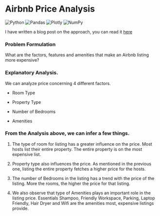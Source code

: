 # Airbnb Price Analysis
![Python](https://img.shields.io/badge/python-3670A0?style=for-the-badge&logo=python&logoColor=ffdd54)
![Pandas](https://img.shields.io/badge/pandas-%23150458.svg?style=for-the-badge&logo=pandas&logoColor=white)
![Plotly](https://img.shields.io/badge/Plotly-%233F4F75.svg?style=for-the-badge&logo=plotly&logoColor=white)
![NumPy](https://img.shields.io/badge/numpy-%23013243.svg?style=for-the-badge&logo=numpy&logoColor=white)

I have written a blog post on the approach, you can read it [here](https://imnischaygowda.hashnode.dev/explanatory-data-analysis-airbnb-data)

### Problem Formulation
What are the factors, features and amenities that make an Airbnb listing more expensive?


### Explanatory Analysis.
We can analyze price concerning 4 different factors.

* Room Type

* Property Type

* Number of Bedrooms

* Amenities


### From the Analysis above, we can infer a few things.

1. The type of room for listing has a greater influence on the price. Most hosts list their entire property. The entire property is on the most expensive list.

2. Property type also influences the price. As mentioned in the previous one, listing the entire property fetches a higher price for the hosts.

3. The number of Bedrooms in the listing has a trend with the price of the listing. More the rooms, the higher the price for that listing.

4. We also observe that type of Amenities plays an important role in the listing price. Essentials Shampoo, Friendly Workspace, Parking, Laptop Friendly, Hair Dryer and    Wifi are the amenities most, expensive listings provide.
